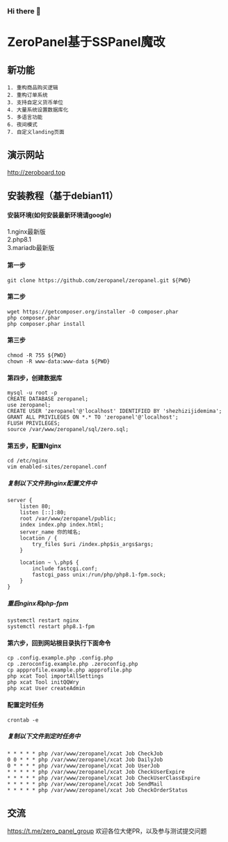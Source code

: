 ### Hi there 👋

<!--
**zeropanel/zeropanel** is a ✨ _special_ ✨ repository because its `README.md` (this file) appears on your GitHub profile.

Here are some ideas to get you started:

- 🔭 I’m currently working on ...
- 🌱 I’m currently learning ...
- 👯 I’m looking to collaborate on ...
- 🤔 I’m looking for help with ...
- 💬 Ask me about ...
- 📫 How to reach me: ...
- 😄 Pronouns: ...
- ⚡ Fun fact: ...
-->

# ZeroPanel基于SSPanel魔改
## 新功能
    1. 重构商品购买逻辑
    2. 重构订单系统
    3. 支持自定义货币单位
    4. 大量系统设置数据库化
    5. 多语言功能
    6. 夜间模式
    7. 自定义landing页面
## 演示网站
http://zeroboard.top
## 安装教程（基于debian11）
#### 安装环境(如何安装最新环境请google)
1.nginx最新版  
2.php8.1  
3.mariadb最新版  
#### 第一步
    git clone https://github.com/zeropanel/zeropanel.git ${PWD}
#### 第二步
    wget https://getcomposer.org/installer -O composer.phar
    php composer.phar
    php composer.phar install
#### 第三步
    chmod -R 755 ${PWD}
    chown -R www-data:www-data ${PWD}
#### 第四步，创建数据库
    mysql -u root -p
    CREATE DATABASE zeropanel;
    use zeropanel;
    CREATE USER 'zeropanel'@'localhost' IDENTIFIED BY 'shezhizijidemima';
    GRANT ALL PRIVILEGES ON *.* TO 'zeropanel'@'localhost';
    FLUSH PRIVILEGES;
    source /var/www/zeropanel/sql/zero.sql;
#### 第五步，配置Nginx
    cd /etc/nginx
    vim enabled-sites/zeropanel.conf
##### 复制以下文件到nginx配置文件中
    server {
        listen 80;
        listen [::]:80;
        root /var/www/zeropanel/public;
        index index.php index.html;
        server_name 你的域名;
        location / {
            try_files $uri /index.php$is_args$args;
        }   
    
        location ~ \.php$ {
            include fastcgi.conf;
            fastcgi_pass unix:/run/php/php8.1-fpm.sock;
        }
    }

##### 重启nginx和php-fpm
    systemctl restart nginx
    systemctl restart php8.1-fpm
#### 第六步，回到网站根目录执行下面命令
    cp .config.example.php .config.php
    cp .zeroconfig.example.php .zeroconfig.php
    cp appprofile.example.php appprofile.php
    php xcat Tool importAllSettings
    php xcat Tool initQQWry
    php xcat User createAdmin
#### 配置定时任务
    crontab -e
##### 复制以下文件到定时任务中
    * * * * * php /var/www/zeropanel/xcat Job CheckJob
    0 0 * * * php /var/www/zeropanel/xcat Job DailyJob
    0 * * * * php /var/www/zeropanel/xcat Job UserJob
    * * * * * php /var/www/zeropanel/xcat Job CheckUserExpire
    * * * * * php /var/www/zeropanel/xcat Job CheckUserClassExpire
    * * * * * php /var/www/zeropanel/xcat Job SendMail
    * * * * * php /var/www/zeropanel/xcat Job CheckOrderStatus
## 交流
https://t.me/zero_panel_group
    欢迎各位大佬PR，以及参与测试提交问题
